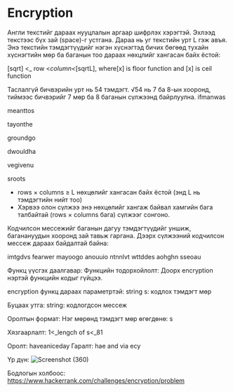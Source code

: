 # Encryption

Англи текстийг дараах нууцлалын аргаар шифрлэх хэрэгтэй. Эхлээд текстээс бүх зай (space)-г устгана. Дараа нь уг текстийн урт L гэж авъя. Энэ текстийн тэмдэгтүүдийг нэгэн хүснэгтэд бичих бөгөөд тухайн хүснэгтийн мөр ба баганын тоо дараах нөхцлийг хангасан байх ёстой:

 [sqrt] <_ row <_column<_[sqrtL], where[x] is floor function and [x] is ceil function

Таслалгүй бичвэрийн урт нь 54 тэмдэгт. √54 нь 7 ба 8-ын хооронд, тиймээс бичвэрийг 7 мөр ба 8 баганын сүлжээнд байрлуулна.
  ifmanwas
  
  meanttos
  
  tayonthe
  
  groundgo
  
  dwouldha
  
  vegivenu
  
  sroots

- rows × columns ≥ L нөхцөлийг хангасан байх ёстой (энд L нь тэмдэгтийн нийт тоо)
- Хэрвээ олон сүлжээ энэ нөхцөлийг хангаж байвал хамгийн бага талбайтай (rows × columns бага) сүлжээг сонгоно.

Кодчилсон мессежийг баганын дагуу тэмдэгтүүдийг уншиж, баганануудын хооронд зай тавьж гаргана. Дээрх сүлжээний кодчилсон мессеж дараах байдалтай байна:

  imtgdvs fearwer mayoogo anouuio ntnnlvt wttddes aohghn sseoau

Функц үүсгэх даалгавар:
Функцийн тодорхойлолт:
Доорх encryption нэртэй функцийн кодыг гүйцээ.

encryption функц дараах параметртэй:
string s: кодлох тэмдэгт мөр

Буцаах утга:
string: кодлогдсон мессеж

Оролтын формат:
Нэг мөрөнд тэмдэгт мөр өгөгдөнө: s

Хязгаарлалт:
1<_lengch of s<_81

Оролт: haveaniceday
Гаралт: hae and via ecy

Үр дүн: ![Screenshot (360)](https://github.com/user-attachments/assets/d8463175-3c28-40bc-a30e-e0850b419193)

Бодлогын холбоос: https://www.hackerrank.com/challenges/encryption/problem













